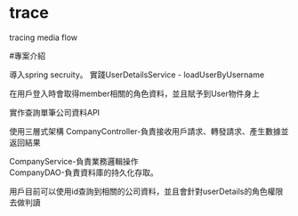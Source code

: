 # trace
tracing media flow


#專案介紹

導入spring secruity。
實踐UserDetailsService - loadUserByUsername  

在用戶登入時會取得member相關的角色資料，並且賦予到User物件身上  

實作查詢單筆公司資料API  

使用三層式架構
CompanyController-負責接收用戶請求、轉發請求、產生數據並返回結果   

CompanyService-負責業務邏輯操作  
CompanyDAO-負責資料庫的持久化存取。

用戶目前可以使用id查詢到相關的公司資料，並且會針對userDetails的角色權限去做判讀





